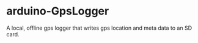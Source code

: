 # arduino-GpsLogger
A local, offline gps logger that writes gps location and meta data to an SD card.
